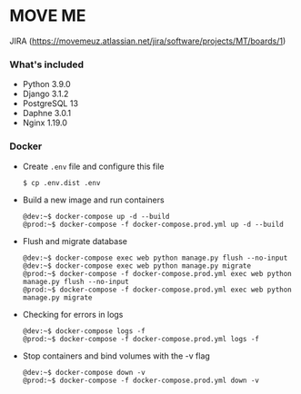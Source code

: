 MOVE ME
==============
JIRA (https://movemeuz.atlassian.net/jira/software/projects/MT/boards/1)

### What's included

 - Python 3.9.0
 - Django 3.1.2
 - PostgreSQL 13
 - Daphne 3.0.1 
 - Nginx 1.19.0
 
### Docker
 - Create `.env` file and configure this file
     ```
     $ cp .env.dist .env
     ```
 - Build a new image and run containers
     ```
     @dev:~$ docker-compose up -d --build
     @prod:~$ docker-compose -f docker-compose.prod.yml up -d --build
     ```
 - Flush and migrate database
     ```
     @dev:~$ docker-compose exec web python manage.py flush --no-input
     @dev:~$ docker-compose exec web python manage.py migrate
     @prod:~$ docker-compose -f docker-compose.prod.yml exec web python manage.py flush --no-input
     @prod:~$ docker-compose -f docker-compose.prod.yml exec web python manage.py migrate
     ```
 - Checking for errors in logs
     ```
     @dev:~$ docker-compose logs -f
     @prod:~$ docker-compose -f docker-compose.prod.yml logs -f
     ```
 - Stop containers and bind volumes with the -v flag
     ```
     @dev:~$ docker-compose down -v
     @prod:~$ docker-compose -f docker-compose.prod.yml down -v
     ```